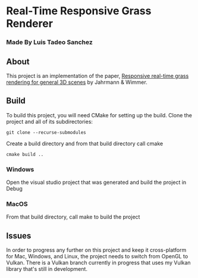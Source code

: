 # Real-Time Responsive Grass Renderer
### Made By Luis Tadeo Sanchez

## About
This project is an implementation of the paper, [Responsive real-time grass rendering for general 3D scenes](https://dl.acm.org/doi/10.1145/3023368.3023380) by Jahrmann & Wimmer.

## Build
To build this project, you will need CMake for setting up the build. Clone the project and all of its subdirectories:
```
git clone --recurse-submodules 
```
Create a build directory and from that build directory call cmake
```
cmake build ..
```
### Windows
Open the visual studio project that was generated and build the project in Debug

### MacOS
From that build directory, call make to build the project

## Issues
In order to progress any further on this project and keep it cross-platform for Mac, Windows, and Linux, the project needs to switch from OpenGL to Vulkan. There is a Vulkan branch currently in progress that uses my Vulkan library that's still in development.
